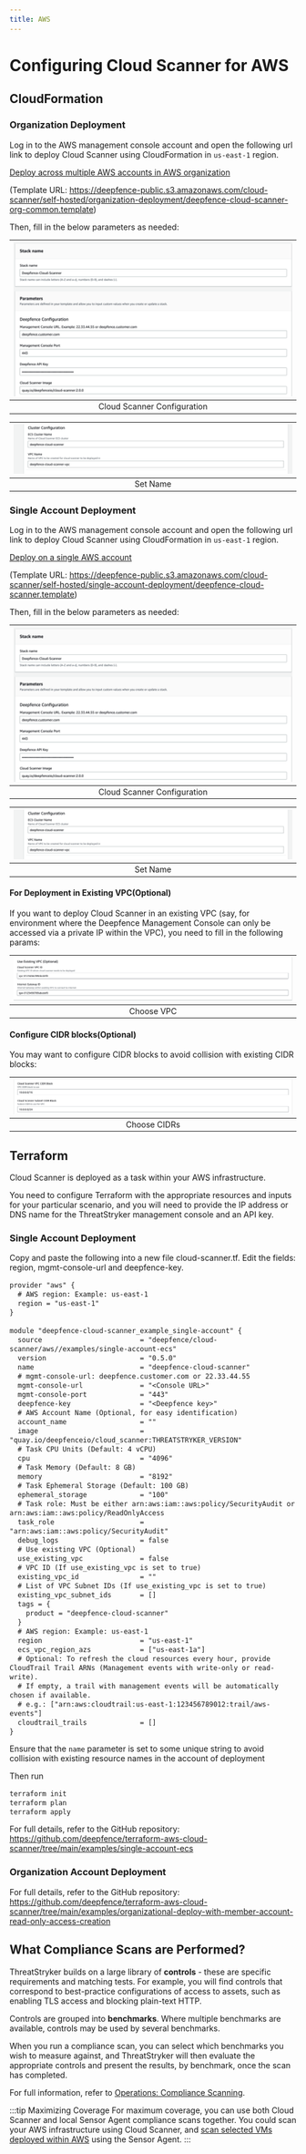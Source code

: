 ```yaml
---
title: AWS
---
```


# Configuring Cloud Scanner for AWS

## CloudFormation

### Organization Deployment

Log in to the AWS management console account and open the following url link to deploy Cloud Scanner using CloudFormation in `us-east-1` region.

[Deploy across multiple AWS accounts in AWS organization](https://us-east-1.console.aws.amazon.com/cloudformation/home?region=us-east-1#/stacks/create/review?templateURL=https://deepfence-public.s3.amazonaws.com/cloud-scanner/self-hosted/organization-deployment/deepfence-cloud-scanner-org-common.template&stackName=Deepfence-Cloud-Scanner&param_CloudScannerImage=quay.io/deepfenceio/cloud_scanner:THREATSTRYKER_VERSION)

(Template URL: https://deepfence-public.s3.amazonaws.com/cloud-scanner/self-hosted/organization-deployment/deepfence-cloud-scanner-org-common.template)

Then, fill in the below parameters as needed:

| ![Cloud Scanner](../img/cloud-scanner-aws-1.png) |
|:------------------------------------------------:|
|           Cloud Scanner Configuration            |

| ![Cloud Scanner](../img/cloud-scanner-aws-2.png) |
|:------------------------------------------------:|
|                     Set Name                     |

### Single Account Deployment

Log in to the AWS management console account and open the following url link to deploy Cloud Scanner using CloudFormation in `us-east-1` region.

[Deploy on a single AWS account](https://us-east-1.console.aws.amazon.com/cloudformation/home?region=us-east-1#/stacks/create/review?templateURL=https://deepfence-public.s3.amazonaws.com/cloud-scanner/self-hosted/single-account-deployment/deepfence-cloud-scanner.template&stackName=Deepfence-Cloud-Scanner&param_CloudScannerImage=quay.io/deepfenceio/cloud_scanner:THREATSTRYKER_VERSION)

(Template URL: https://deepfence-public.s3.amazonaws.com/cloud-scanner/self-hosted/single-account-deployment/deepfence-cloud-scanner.template)

Then, fill in the below parameters as needed:

| ![Cloud Scanner](../img/cloud-scanner-aws-1.png) |
|:------------------------------------------------:|
|           Cloud Scanner Configuration            |

| ![Cloud Scanner](../img/cloud-scanner-aws-2.png) |
|:------------------------------------------------:|
|                     Set Name                     |

#### For Deployment in Existing VPC(Optional)

If you want to deploy Cloud Scanner in an existing VPC (say, for environment where the Deepfence Management Console can only be accessed via a private IP within the VPC), you need to fill in the following params:

| ![Cloud Scanner](../img/cloud-scanner-aws-3.png) |
|:------------------------------------------------:|
|                    Choose VPC                    |

#### Configure CIDR blocks(Optional)

You may want to configure CIDR blocks to avoid collision with existing CIDR blocks:

| ![Cloud Scanner](../img/cloud-scanner-aws-4.png) |
|:------------------------------------------------:|
|                   Choose CIDRs                   |

## Terraform

Cloud Scanner is deployed as a task within your AWS infrastructure.

You need to configure Terraform with the appropriate resources and inputs for your particular scenario, and you will need to provide the IP address or DNS name for the ThreatStryker management console and an API key.

### Single Account Deployment

Copy and paste the following into a new file cloud-scanner.tf. Edit the fields: region, mgmt-console-url and deepfence-key.
```shell
provider "aws" {
  # AWS region: Example: us-east-1
  region = "us-east-1"
}

module "deepfence-cloud-scanner_example_single-account" {
  source                        = "deepfence/cloud-scanner/aws//examples/single-account-ecs"
  version                       = "0.5.0"
  name                          = "deepfence-cloud-scanner"
  # mgmt-console-url: deepfence.customer.com or 22.33.44.55
  mgmt-console-url              = "<Console URL>"
  mgmt-console-port             = "443"
  deepfence-key                 = "<Deepfence key>"
  # AWS Account Name (Optional, for easy identification)
  account_name                  = ""
  image                         = "quay.io/deepfenceio/cloud_scanner:THREATSTRYKER_VERSION"
  # Task CPU Units (Default: 4 vCPU)
  cpu                           = "4096"
  # Task Memory (Default: 8 GB)
  memory                        = "8192"
  # Task Ephemeral Storage (Default: 100 GB)
  ephemeral_storage             = "100"
  # Task role: Must be either arn:aws:iam::aws:policy/SecurityAudit or arn:aws:iam::aws:policy/ReadOnlyAccess
  task_role                     = "arn:aws:iam::aws:policy/SecurityAudit"
  debug_logs                    = false
  # Use existing VPC (Optional)
  use_existing_vpc              = false
  # VPC ID (If use_existing_vpc is set to true)
  existing_vpc_id               = ""
  # List of VPC Subnet IDs (If use_existing_vpc is set to true)
  existing_vpc_subnet_ids       = []
  tags = {
    product = "deepfence-cloud-scanner"
  }
  # AWS region: Example: us-east-1
  region                        = "us-east-1"
  ecs_vpc_region_azs            = ["us-east-1a"]
  # Optional: To refresh the cloud resources every hour, provide CloudTrail Trail ARNs (Management events with write-only or read-write).
  # If empty, a trail with management events will be automatically chosen if available.
  # e.g.: ["arn:aws:cloudtrail:us-east-1:123456789012:trail/aws-events"]
  cloudtrail_trails             = []
}
```
Ensure that the `name` parameter is set to some unique string to avoid collision with existing resource names in the account of deployment

Then run
```shell
terraform init
terraform plan
terraform apply
```

For full details, refer to the GitHub repository: https://github.com/deepfence/terraform-aws-cloud-scanner/tree/main/examples/single-account-ecs

### Organization Account Deployment

For full details, refer to the GitHub repository: https://github.com/deepfence/terraform-aws-cloud-scanner/tree/main/examples/organizational-deploy-with-member-account-read-only-access-creation

## What Compliance Scans are Performed?

ThreatStryker builds on a large library of **controls** - these are specific requirements and matching tests.  For example, you will find controls that correspond to best-practice configurations of access to assets, such as enabling TLS access and blocking plain-text HTTP.

Controls are grouped into **benchmarks**. Where multiple benchmarks are available, controls may be used by several benchmarks.

When you run a compliance scan, you can select which benchmarks you wish to measure against, and ThreatStryker will then evaluate the appropriate controls and present the results, by benchmark, once the scan has completed.

For full information, refer to [Operations: Compliance Scanning](/docs/operations/compliance).

:::tip Maximizing Coverage
For maximum coverage, you can use both Cloud Scanner and local Sensor Agent compliance scans together. You could scan your AWS infrastructure using Cloud Scanner, and [scan selected VMs deployed within AWS](other) using the Sensor Agent.
:::
